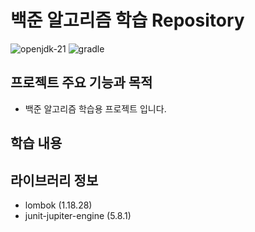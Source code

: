 # 백준 알고리즘 학습 Repository

<img src="https://img.shields.io/badge/openjdk_21-000000?style=for-the-badge&logo=openjdk&logoColor=white" alt="openjdk-21">
<img src="https://img.shields.io/badge/gradle-02303A?style=for-the-badge&logo=openjdk&logoColor=white" alt="gradle">

## 프로젝트 주요 기능과 목적

- 백준 알고리즘 학습용 프로젝트 입니다.

## 학습 내용



## 라이브러리 정보

- lombok (1.18.28)
- junit-jupiter-engine (5.8.1)
